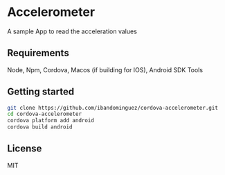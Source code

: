 # Accelerometer

A sample App to read the acceleration values

## Requirements

Node, Npm, Cordova, Macos (if building for IOS), Android SDK Tools

## Getting started

```sh
git clone https://github.com/ibandominguez/cordova-accelerometer.git
cd cordova-accelerometer
cordova platform add android
cordova build android
```

## License

MIT
